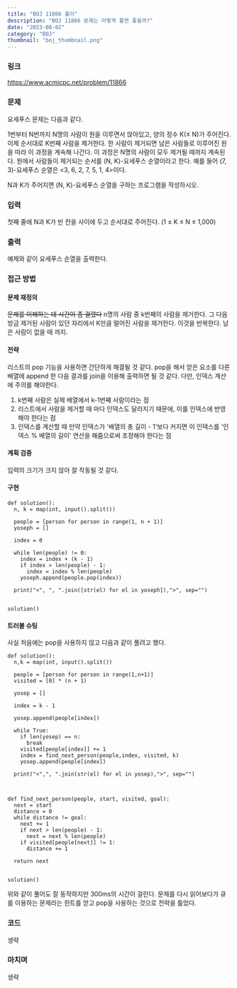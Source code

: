 ```yaml
---
title: "BOJ 11866 풀이"
description: "BOJ 11866 문제는 어떻게 풀면 좋을까?"
date: "2023-08-02"
category: "BOJ"
thumbnail: "boj_thumbnail.png"
---
```


### 링크

https://www.acmicpc.net/problem/11866

### 문제

요세푸스 문제는 다음과 같다.

1번부터 N번까지 N명의 사람이 원을 이루면서 앉아있고, 양의 정수 K(≤ N)가 주어진다. 이제 순서대로 K번째 사람을 제거한다. 한 사람이 제거되면 남은 사람들로 이루어진 원을 따라 이 과정을 계속해 나간다. 이 과정은 N명의 사람이 모두 제거될 때까지 계속된다. 원에서 사람들이 제거되는 순서를 (N, K)-요세푸스 순열이라고 한다. 예를 들어 (7, 3)-요세푸스 순열은 <3, 6, 2, 7, 5, 1, 4>이다.

N과 K가 주어지면 (N, K)-요세푸스 순열을 구하는 프로그램을 작성하시오.

### 입력

첫째 줄에 N과 K가 빈 칸을 사이에 두고 순서대로 주어진다. (1 ≤ K ≤ N ≤ 1,000)

### 출력

예제와 같이 요세푸스 순열을 출력한다.

### 접근 방법

#### 문제 재정의

~~문제를 이해하는 데 시간이 좀 걸렸다~~
n명의 사람 중 k번째의 사람을 제거한다. 그 다음 방금 제거된 사람이 있던 자리에서 K만큼 떨어진 사람을 제거한다. 이것을 반복한다. 남은 사람이 없을 때 까지.

#### 전략

리스트의 pop 기능을 사용하면 간단하게 해결될 것 같다. pop을 해서 얻은 요소를 다른 배열에 append 한 다음 결과를 join을 이용해 출력하면 될 것 같다. 다만, 인덱스 계산에 주의를 해야한다.

1. k번째 사람은 실제 배열에서 k-1번째 사람이라는 점
2. 리스트에서 사람을 제거할 때 마다 인덱스도 달라지기 때문에, 이를 인덱스에 반영해야 한다는 점
3. 인덱스를 계산할 때 만약 인덱스가 '배열의 총 길이 - 1'보다 커지면 이 인덱스를 '인덱스 % 배열의 길이' 연산을 해줌으로써 조정해야 한다는 점

#### 계획 검증

입력의 크기가 크지 않아 잘 작동될 것 같다.

#### 구현

```
def solution():
  n, k = map(int, input().split())

  people = [person for person in range(1, n + 1)]
  yoseph = []

  index = 0

  while len(people) != 0:
    index = index + (k - 1)
    if index > len(people) - 1:
      index = index % len(people)
    yoseph.append(people.pop(index))

  print("<", ", ".join([str(el) for el in yoseph]),">", sep="")


solution()

```

#### 트러블 슈팅

사실 처음에는 pop을 사용하지 않고 다음과 같이 풀려고 했다.

```
def solution():
  n,k = map(int, input().split())

  people = [person for person in range(1,n+1)]
  visited = [0] * (n + 1)

  yosep = []

  index = k - 1

  yosep.append(people[index])

  while True:
    if len(yosep) == n:
      break
    visited[people[index]] += 1
    index = find_next_person(people,index, visited, k)
    yosep.append(people[index])

  print("<",", ".join(str(el) for el in yosep),">", sep="")



def find_next_person(people, start, visited, goal):
  next = start
  distance = 0
  while distance != goal:
    next += 1
    if next > len(people) - 1:
      next = next % len(people)
    if visited[people[next]] != 1:
      distance += 1

  return next


solution()
```

위와 같이 풀어도 잘 동작하지만 300ms의 시간이 걸린다. 문제를 다시 읽어보다가 큐를 이용하는 문제라는 힌트를 얻고 pop을 사용하는 것으로 전략을 틀었다.

### 코드

생략

### 마치며

생략
